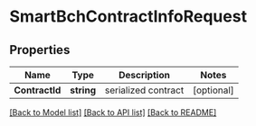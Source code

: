 # SmartBchContractInfoRequest

## Properties

Name | Type | Description | Notes
------------ | ------------- | ------------- | -------------
**ContractId** | **string** | serialized contract | [optional] 

[[Back to Model list]](../README.md#documentation-for-models) [[Back to API list]](../README.md#documentation-for-api-endpoints) [[Back to README]](../README.md)


